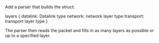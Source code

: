 Add a parser that builds the struct:

layers {
	datalink: Datalink type
	network: network layer type
	transport: transport layer type
}


The parser then reads the packet and fills in as many layers as possible or up to a specified layer.
